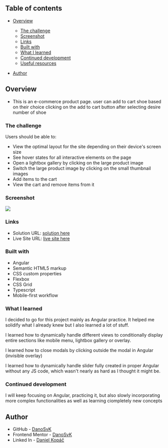 ## Table of contents

- [Overview](#overview)

  - [The challenge](#the-challenge)
  - [Screenshot](#screenshot)
  - [Links](#links)
  - [Built with](#built-with)
  - [What I learned](#what-i-learned)
  - [Continued development](#continued-development)
  - [Useful resources](#useful-resources)

- [Author](#author)

## Overview

- This is an e-commerce product page. user can add to cart shoe based on their choice clicking on the add to cart button after selecting desire number of shoe

### The challenge

Users should be able to:

- View the optimal layout for the site depending on their device's screen size
- See hover states for all interactive elements on the page
- Open a lightbox gallery by clicking on the large product image
- Switch the large product image by clicking on the small thumbnail images
- Add items to the cart
- View the cart and remove items from it

### Screenshot

![](images/e-commerce-ss.png)

### Links

- Solution URL: [solution here]()
- Live Site URL: [ live site here]()

### Built with

- Angular
- Semantic HTML5 markup
- CSS custom properties
- Flexbox
- CSS Grid
- Typescript
- Mobile-first workflow

### What I learned

I decided to go for this project mainly as Angular practice. It helped me solidify what I already knew but I also learned a lot of stuff.

I learned how to dynamically handle different views to conditionally display entire sections like mobile menu, lightbox gallery or overlay.

I learned how to close modals by clicking outside the modal in Angular (invisible overlay)

I learned how to dynamically handle slider fully created in proper Angular without any JS code, which wasn't nearly as hard as I thought it might be.

### Continued development

I will keep focusing on Angular, practicing it, but also slowly incorporating more complex functionalities as well as learning ciompletely new concepts

## Author

- GitHub - [DanoSvK](https://github.com/DanoSvK)
- Frontend Mentor - [DanoSvK](https://www.frontendmentor.io/profile/DanoSvK)
- Linked In - [Daniel Kopáč](https://www.linkedin.com/in/daniel-kopac-7aa941223/)

